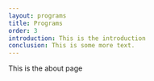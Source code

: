 ```yaml
---
layout: programs
title: Programs
order: 3
introduction: This is the introduction
conclusion: This is some more text.
---
```

This is the about page
